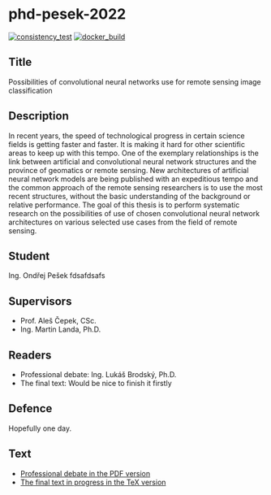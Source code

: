 # phd-pesek-2022

[![consistency\_test](https://github.com/ctu-geoforall-lab-projects/phd-pesek-2022/actions/workflows/consistency_test.yml/badge.svg?branch=master)](https://github.com/ctu-geoforall-lab-projects/phd-pesek-2022/actions/workflows/consistency_test.yml)
[![docker\_build](https://github.com/ctu-geoforall-lab-projects/phd-pesek-2022/actions/workflows/docker_build.yml/badge.svg?branch=master)](https://github.com/ctu-geoforall-lab-projects/phd-pesek-2022/actions/workflows/docker_build.yml)

## Title

Possibilities of convolutional neural networks use for remote sensing image
classification

## Description

In recent years, the speed of technological progress in certain science fields
is getting faster and faster. It is making it hard for other scientific areas
to keep up with this tempo. One of the exemplary relationships is the link
between artificial and convolutional neural network structures and the province
of geomatics or remote sensing. New architectures of artificial neural network
models are being published with an expeditious tempo and the common approach of
the remote sensing researchers is to use the most recent structures, without
the basic understanding of the background or relative performance. The goal of
this thesis is to perform systematic research on the possibilities of use of
chosen convolutional neural network architectures on various selected use cases
from the field of remote sensing.

## Student

Ing. Ondřej Pešek
fdsafdsafs

## Supervisors

* Prof. Aleš Čepek, CSc.
* Ing. Martin Landa, Ph.D.

## Readers

* Professional debate: Ing. Lukáš Brodský, Ph.D.
* The final text: Would be nice to finish it firstly

## Defence

Hopefully one day.

## Text

* [Professional debate in the PDF version](professional-debate/ondrej-pesek-professional-debate-2020.pdf)
* [The final text in progress in the TeX version](text/ondrej-pesek-phd-2020.tex)
